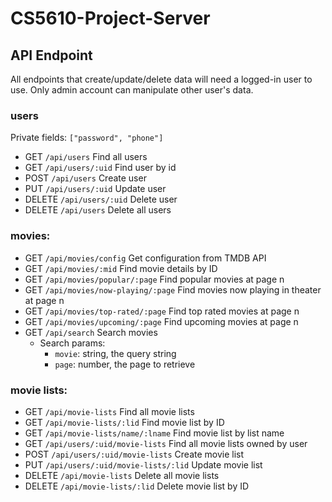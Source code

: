 # CS5610-Project-Server
## API Endpoint
All endpoints that create/update/delete data will need a logged-in user to use. 
Only admin account can manipulate other user's data.
### users
Private fields: ```["password", "phone"]```
* GET ```/api/users``` Find all users
* GET ```/api/users/:uid``` Find user by id
* POST ```/api/users``` Create user
* PUT ```/api/users/:uid``` Update user
* DELETE ```/api/users/:uid``` Delete user
* DELETE ```/api/users``` Delete all users

### movies:
* GET ```/api/movies/config``` Get configuration from TMDB API
* GET ```/api/movies/:mid``` Find movie details by ID
* GET ```/api/movies/popular/:page``` Find popular movies at page n
* GET ```/api/movies/now-playing/:page``` Find movies now playing in theater at page n
* GET ```/api/movies/top-rated/:page``` Find top rated movies at page n
* GET ```/api/movies/upcoming/:page``` Find upcoming movies at page n
* GET ```/api/search``` Search movies
  * Search params:
    * ```movie```: string, the query string
    * ```page```: number, the page to retrieve

### movie lists:
* GET ```/api/movie-lists``` Find all movie lists
* GET ```/api/movie-lists/:lid``` Find movie list by ID
* GET ```/api/movie-lists/name/:lname``` Find movie list by list name
* GET ```/api/users/:uid/movie-lists``` Find all movie lists owned by user
* POST ```/api/users/:uid/movie-lists``` Create movie list
* PUT ```/api/users/:uid/movie-lists/:lid``` Update movie list
* DELETE ```/api/movie-lists``` Delete all movie lists
* DELETE ```/api/movie-lists/:lid``` Delete movie list by ID


